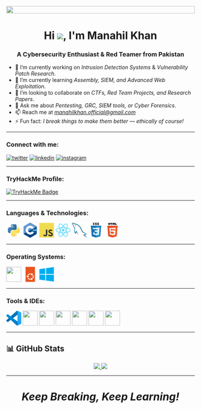 <a href="https://github.com/Manahil-Git"><img src="https://i.postimg.cc/d3cyQ5x2/img-2.png" width="100%" height="20%"></a>
<h1 align="center">Hi <img src="https://media.giphy.com/media/hvRJCLFzcasrR4ia7z/giphy.gif" width="35">, I'm Manahil Khan</h1>
<h3 align="center">A Cybersecurity Enthusiast & Red Teamer from Pakistan</h3>

- 🔭 I’m currently working on *Intrusion Detection Systems* & *Vulnerability Patch Research*.
- 🌱 I’m currently learning *Assembly, SIEM, and Advanced Web Exploitation*.
- 👯 I’m looking to collaborate on *CTFs, Red Team Projects, and Research Papers*.
- 💬 Ask me about *Pentesting, GRC, SIEM tools, or Cyber Forensics*.
- 📫 Reach me at *manahilkhan.official@gmail.com*
- ⚡ Fun fact: *I break things to make them better — ethically of course!*

---

<h3 align="left">Connect with me:</h3>
<p align="left">
<a href="https://twitter.com/" target="blank"><img src="https://raw.githubusercontent.com/rahuldkjain/github-profile-readme-generator/master/src/images/icons/Social/twitter.svg" alt="twitter" height="30" width="40" /></a>
<a href="https://linkedin.com/in/manahil-khan-726782224/" target="blank"><img src="https://raw.githubusercontent.com/rahuldkjain/github-profile-readme-generator/master/src/images/icons/Social/linked-in-alt.svg" alt="linkedin" height="30" width="40" /></a>
<a href="https://instagram.com/" target="blank"><img src="https://raw.githubusercontent.com/rahuldkjain/github-profile-readme-generator/master/src/images/icons/Social/instagram.svg" alt="instagram" height="30" width="40" /></a>
</p>

---

<h3 align="left">TryHackMe Profile:</h3>
<p align="left">
  <a href="https://tryhackme.com/p/ManahilKhan" target="_blank"><img src="https://tryhackme-badges.s3.amazonaws.com/zumarr.png" alt="TryHackMe Badge" /></a>
</p>

---

<h3 align="left">Languages & Technologies:</h3>
<p align="left">
  <a href="https://www.python.org"><img src="https://raw.githubusercontent.com/devicons/devicon/master/icons/python/python-original.svg" width="40" height="40"/></a>
  <a href="https://cplusplus.com/"><img src="https://raw.githubusercontent.com/devicons/devicon/master/icons/cplusplus/cplusplus-original.svg" width="40" height="40"/></a>
  <a href="https://developer.mozilla.org/en-US/docs/Web/JavaScript"><img src="https://raw.githubusercontent.com/devicons/devicon/master/icons/javascript/javascript-original.svg" width="40" height="40"/></a>
  <a href="https://react.dev/"><img src="https://raw.githubusercontent.com/devicons/devicon/master/icons/react/react-original.svg" width="40" height="40"/></a>
  <a href="https://www.mysql.com/"><img src="https://raw.githubusercontent.com/devicons/devicon/master/icons/mysql/mysql-original.svg" width="40" height="40"/></a>
  <a href="https://www.w3.org/Style/CSS/"><img src="https://raw.githubusercontent.com/devicons/devicon/master/icons/css3/css3-original-wordmark.svg" width="40" height="40"/></a>
  <a href="https://html.spec.whatwg.org/"><img src="https://raw.githubusercontent.com/devicons/devicon/master/icons/html5/html5-original-wordmark.svg" width="40" height="40"/></a>
</p>

---

<h3 align="left">Operating Systems:</h3>
<p align="left">
  <a href="https://www.kali.org/"><img src="https://upload.wikimedia.org/wikipedia/commons/2/2b/Kali-dragon-icon.svg" width="40" height="40"/></a>
  <a href="https://ubuntu.com/"><img src="https://raw.githubusercontent.com/devicons/devicon/master/icons/ubuntu/ubuntu-plain.svg" width="40" height="40"/></a>
  <a href="https://www.microsoft.com/windows"><img src="https://raw.githubusercontent.com/devicons/devicon/master/icons/windows8/windows8-original.svg" width="40" height="40"/></a>
</p>

---

<h3 align="left">Tools & IDEs:</h3>
<p align="left">
  <a href="https://code.visualstudio.com/"><img src="https://raw.githubusercontent.com/devicons/devicon/master/icons/vscode/vscode-original.svg" width="40" height="40"/></a>
  <a href="https://www.jetbrains.com/pycharm/"><img src="https://upload.wikimedia.org/wikipedia/commons/1/1d/PyCharm_Icon.svg" width="40" height="40"/></a>
  <a href="https://www.jetbrains.com/idea/"><img src="https://resources.jetbrains.com/storage/products/company/brand/logos/IntelliJ_IDEA_icon.svg" width="40" height="40"/></a>
  <a href="https://www.wireshark.org/"><img src="https://upload.wikimedia.org/wikipedia/commons/d/db/Wireshark_Icon.png" width="40" height="40"/></a>
  <a href="https://portswigger.net/burp"><img src="https://avatars.githubusercontent.com/u/19925260?s=200&v=4" width="40" height="40"/></a>
  <a href="https://gophish.io/"><img src="https://avatars.githubusercontent.com/u/19519329?s=200&v=4" width="40" height="40"/></a>
  <a href="https://www.postman.com/"><img src="https://www.svgrepo.com/show/354202/postman-icon.svg" width="40" height="40"/></a>
</p>

---

## 📊 GitHub Stats
<p align="center">
    <a href="https://github.com/Manahil-Git">
        <img src="https://github-readme-stats.vercel.app/api?username=Manahil-Git&show_icons=true&theme=tokyonight&count_private=true" height="200"/>
        <img src="https://github-readme-stats.vercel.app/api/top-langs?username=Manahil-Git&layout=compact&theme=tokyonight" height="200"/>
    </a>
</p>

---

<h1 align='center'><i>Keep Breaking, Keep Learning!</i></h1>
